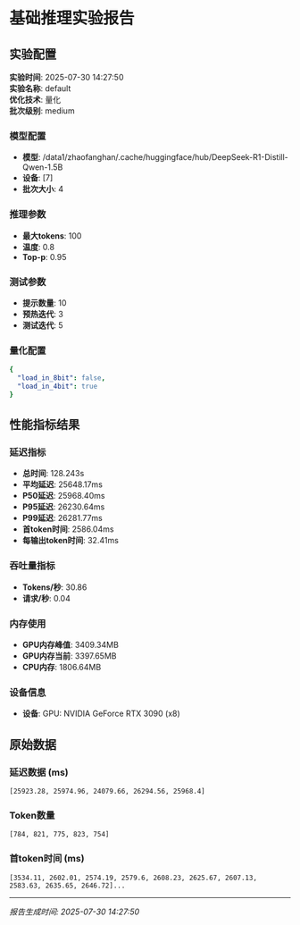 # 基础推理实验报告

## 实验配置
**实验时间**: 2025-07-30 14:27:50  
**实验名称**: default  
**优化技术**: 量化  
**批次级别**: medium  

### 模型配置
- **模型**: /data1/zhaofanghan/.cache/huggingface/hub/DeepSeek-R1-Distill-Qwen-1.5B
- **设备**: [7]
- **批次大小**: 4

### 推理参数
- **最大tokens**: 100
- **温度**: 0.8
- **Top-p**: 0.95

### 测试参数
- **提示数量**: 10
- **预热迭代**: 3
- **测试迭代**: 5

### 量化配置
```yaml
{
  "load_in_8bit": false,
  "load_in_4bit": true
}
```

## 性能指标结果

### 延迟指标
- **总时间**: 128.243s
- **平均延迟**: 25648.17ms
- **P50延迟**: 25968.40ms
- **P95延迟**: 26230.64ms
- **P99延迟**: 26281.77ms
- **首token时间**: 2586.04ms
- **每输出token时间**: 32.41ms

### 吞吐量指标
- **Tokens/秒**: 30.86
- **请求/秒**: 0.04

### 内存使用
- **GPU内存峰值**: 3409.34MB
- **GPU内存当前**: 3397.65MB
- **CPU内存**: 1806.64MB

### 设备信息
- **设备**: GPU: NVIDIA GeForce RTX 3090 (x8)

## 原始数据

### 延迟数据 (ms)
```
[25923.28, 25974.96, 24079.66, 26294.56, 25968.4]
```

### Token数量
```
[784, 821, 775, 823, 754]
```

### 首token时间 (ms)
```
[3534.11, 2602.01, 2574.19, 2579.6, 2608.23, 2625.67, 2607.13, 2583.63, 2635.65, 2646.72]...
```

---
*报告生成时间: 2025-07-30 14:27:50*
